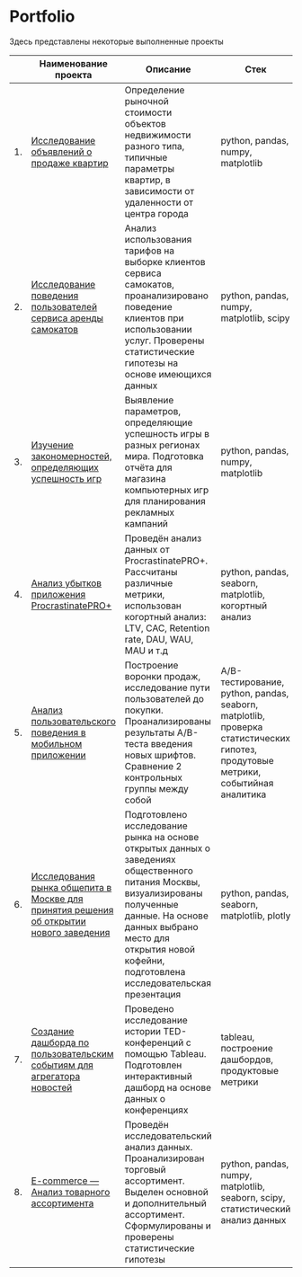 # Portfolio

Здесь представлены некоторые выполненные проекты

|      | Наименование проекта                | Описание                                                     | Стек                                                         |
| ---- | ------------------------------------------------------------ | ------------------------------------------------------------ | ----------------------------------- |
| 1.   | [Исследование объявлений о продаже квартир](https://github.com/SofyaTomilova/Portfolio/tree/main/Project_1) | Определение рыночной стоимости объектов недвижимости разного типа, типичные параметры квартир, в зависимости от удаленности от центра города | python, pandas, numpy, matplotlib      |
| 2.   | [Исследование поведения пользователей сервиса аренды самокатов](https://github.com/SofyaTomilova/Portfolio/tree/main/Project_2) | Анализ использования тарифов на выборке клиентов сервиса самокатов, проанализировано поведение клиентов при использовании услуг. Проверены статистические гипотезы на основе имеющихся данных | python, pandas, numpy, matplotlib, scipy |
| 3.   | [Изучение закономерностей, определяющих успешность игр](https://github.com/SofyaTomilova/Portfolio/tree/main/Project_3) | Выявление параметров, определяющие успешность игры в разных регионах мира. Подготовка отчёта для магазина компьютерных игр для планирования рекламных кампаний     | python, pandas, numpy, matplotlib |
| 4.   | [Анализ убытков приложения ProcrastinatePRO+](https://github.com/SofyaTomilova/Portfolio/tree/main/Project_4) | Проведён анализ данных от ProcrastinatePRO+. Рассчитаны различные метрики, использован когортный анализ: LTV, CAC, Retention rate, DAU, WAU, MAU и т.д       | python, pandas, seaborn, matplotlib, когортный анализ |
| 5.   | [Анализ пользовательского поведения в мобильном приложении](https://github.com/SofyaTomilova/Portfolio/tree/main/Project_5) | Построение воронки продаж, исследование пути пользователей до покупки. Проанализированы результаты A/B-теста введения новых шрифтов. Сравнение 2 контрольных группы между собой    |A/B-тестирование, python, pandas, seaborn, matplotlib, проверка статистических гипотез, продутовые метрики, событийная аналитика |
| 6.   | [Исследования рынка общепита в Москве для принятия решения об открытии нового заведения](https://github.com/SofyaTomilova/Portfolio/tree/main/Project_6) | Подготовлено исследование рынка на основе открытых данных о заведениях общественного питания Москвы, визуализированы полученные данные. На основе данных выбрано место для открытия новой кофейни, подготовлена исследовательская презентация       | python, pandas, seaborn, matplotlib, plotly |
| 7.   | [Создание дашборда по пользовательским событиям для агрегатора новостей](https://github.com/SofyaTomilova/Portfolio/tree/main/Project_7) | Проведено исследование истории TED-конференций с помощью Tableau. Подготовлен интерактивный дашборд на основе данных о конференциях     | tableau, построение дашбордов, продуктовые метрики |
| 8.   | [E-commerce — Анализ товарного ассортимента](https://github.com/SofyaTomilova/Portfolio/tree/main/Project_8) | Проведён исследовательский анализ данных. Проанализирован торговый ассортимент. Выделен основной и дополнительный ассортимент. Сформулированы и проверены статистические гипотезы         | python, pandas, numpy, matplotlib, seaborn, scipy, статистический анализ данных|
